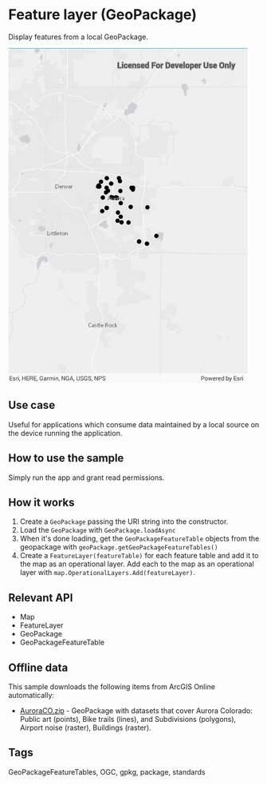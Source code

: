 # Feature layer (GeoPackage)

Display features from a local GeoPackage.

![screenshot](FeatureLayerGeopackage.jpg)

## Use case

Useful for applications which consume data maintained by a local source on
the device running the application.

## How to use the sample

Simply run the app and grant read permissions.

## How it works

1. Create a `GeoPackage` passing the URI string into the constructor.
2. Load the `GeoPackage` with `GeoPackage.loadAsync`
3. When it's done loading, get the `GeoPackageFeatureTable` objects from the geopackage with `geoPackage.getGeoPackageFeatureTables()`
4. Create a `FeatureLayer(featureTable)` for each feature table and add it to the map as an operational layer. Add each to the map as an operational layer with `map.OperationalLayers.Add(featureLayer)`.

## Relevant API

* Map
* FeatureLayer
* GeoPackage
* GeoPackageFeatureTable

## Offline data

This sample downloads the following items from ArcGIS Online automatically:

* [AuroraCO.zip](https://www.arcgis.com/home/item.html?id=68ec42517cdd439e81b036210483e8e7) - GeoPackage with datasets that cover Aurora Colorado: Public art (points), Bike trails (lines), and Subdivisions (polygons), Airport noise (raster), Buildings (raster).

## Tags

GeoPackageFeatureTables, OGC, gpkg, package, standards
